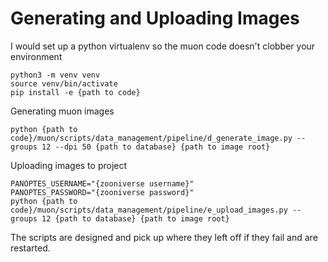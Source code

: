 Generating and Uploading Images
===============================

I would set up a python virtualenv so the muon code doesn't clobber your environment
```
python3 -m venv venv
source venv/bin/activate
pip install -e {path to code}
```

Generating muon images
```
python {path to code}/muon/scripts/data_management/pipeline/d_generate_image.py --groups 12 --dpi 50 {path to database} {path to image root}
```

Uploading images to project
```
PANOPTES_USERNAME="{zooniverse username}"
PANOPTES_PASSWORD="{zooniverse password}"
python {path to code}/muon/scripts/data_management/pipeline/e_upload_images.py --groups 12 {path to database} {path to image root}
```

The scripts are designed and pick up where they left off if they fail and are restarted. 
